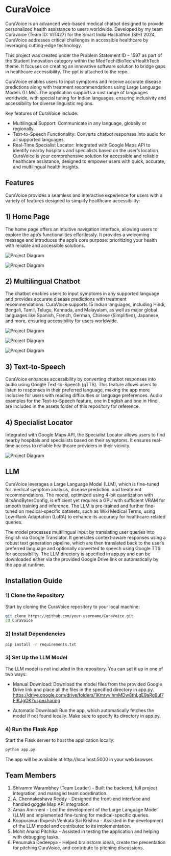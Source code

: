 # CuraVoice

CuraVoice is an advanced web-based medical chatbot designed to provide personalized health assistance to users worldwide. Developed by my team Curavoice (Team ID: VIT427) for the Smart India Hackathon (SIH) 2024, CuraVoice addresses critical challenges in accessible healthcare by leveraging cutting-edge technology.

This project was created under the Problem Statement ID – 1597 as part of the Student Innovation category within the MedTech/BioTech/HealthTech theme. It focuses on creating an innovative software solution to bridge gaps in healthcare accessibility. The ppt is attached to the repo.

CuraVoice enables users to input symptoms and receive accurate disease predictions along with treatment recommendations using Large Language Models (LLMs). The application supports a vast range of languages worldwide, with special tuning for Indian languages, ensuring inclusivity and accessibility for diverse linguistic regions.

Key features of CuraVoice include:
+ Multilingual Support: Communicate in any language, globally or regionally.
+ Text-to-Speech Functionality: Converts chatbot responses into audio for all supported languages.
+ Real-Time Specialist Locator: Integrated with Google Maps API to identify nearby hospitals and specialists based on the user’s location.
CuraVoice is your comprehensive solution for accessible and reliable healthcare assistance, designed to empower users with quick, accurate, and multilingual health insights.

## Features
CuraVoice provides a seamless and interactive experience for users with a variety of features designed to simplify healthcare accessibility:
## 1) Home Page

The home page offers an intuitive navigation interface, allowing users to explore the app’s functionalities effortlessly. It provides a welcoming message and introduces the app’s core purpose: prioritizing your health with reliable and accessible solutions.

![Project Diagram](assets/Homepage1.png)

![Project Diagram](assets/Homepage2.png)

## 2) Multilingual Chatbot

The chatbot enables users to input symptoms in any supported language and provides accurate disease predictions with treatment recommendations. CuraVoice supports 15 Indian languages, including Hindi, Bengali, Tamil, Telugu, Kannada, and Malayalam, as well as major global languages like Spanish, French, German, Chinese (Simplified), Japanese, and more, ensuring accessibility for users worldwide.

![Project Diagram](assets/Language.png)

![Project Diagram](assets/English_Output.png)

![Project Diagram](assets/Hindi_Output.png)

## 3) Text-to-Speech

CuraVoice enhances accessibility by converting chatbot responses into audio using Google Text-to-Speech (gTTS). This feature allows users to listen to responses in their preferred language, making the app more inclusive for users with reading difficulties or language preferences.
Audio examples for the Text-to-Speech feature, one in English and one in Hindi, are included in the assets folder of this repository for reference.

## 4) Specialist Locator

Integrated with Google Maps API, the Specialist Locator allows users to find nearby hospitals and specialists based on their symptoms. It ensures real-time access to reliable healthcare providers in their vicinity.

![Project Diagram](assets/Specialist.png)

## LLM

CuraVoice leverages a Large Language Model (LLM), which is fine-tuned for medical symptom analysis, disease prediction, and treatment recommendations. The model, optimized using 4-bit quantization with BitsAndBytesConfig, is efficient yet requires a GPU with sufficient VRAM for smooth training and inference. The LLM is pre-trained and further fine-tuned on medical-specific datasets, such as Wiki Medical Terms, using Low-Rank Adaptation (LoRA) to enhance its accuracy for healthcare-related queries.

The model processes multilingual input by translating user queries into English via Google Translator. It generates context-aware responses using a robust text generation pipeline, which are then translated back to the user’s preferred language and optionally converted to speech using Google TTS for accessibility. The LLM directory is specified in app.py and can be downloaded either via the provided Google Drive link or automatically by the app at runtime.

## Installation Guide

### 1) Clone the Repository
Start by cloning the CuraVoice repository to your local machine:

```bash
git clone https://github.com/your-username/CuraVoice.git
cd CuraVoice
```

### 2) Install Dependencies

```bash
pip install -r requirements.txt
```

### 3) Set Up the LLM Model

The LLM model is not included in the repository. You can set it up in one of two ways:
+ Manual Download: Download the model files from the provided Google Drive link and place all the files in the specified directory in app.py.
 https://drive.google.com/drive/folders/1KmryvlhmMDw8thLgE9aRg9ul7FIKJgOK?usp=sharing

+ Automatic Download: Run the app, which automatically fetches the model if not found locally. Make sure to specify its directory in app.py. 

### 4) Run the Flask App

Start the Flask server to host the application locally:

```bash
python app.py
```

The app will be available at http://localhost:5000 in your web browser.

## Team Members
1) Shivamm Warambhey (Team Leader) - Built the backend, full project integration, and managed team coordination.
2) A. Chennakeshava Reddy - Designed the front-end interface and handled goggle Map API integration.
3) Aman Amirneni - Led the development of the Large Language Model (LLM) and implemented fine-tuning for medical-specific queries.
4) Koppuravuri Rupesh Venkata Sai Krishna - Assisted in the development of the LLM model and contributed to its implementation.
5) Mohit Anand Pitchika - Assisted in testing the application and helping with debugging tasks.
6) Penumaka Dedeepya - Helped brainstorm ideas, create the presentation for pitching CuraVoice, and contribute to pitching discussions.
